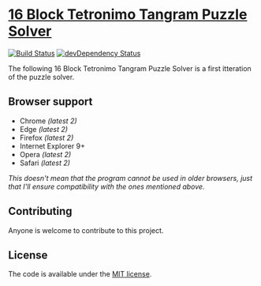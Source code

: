 # [16 Block Tetronimo Tangram Puzzle Solver](https://byig.com/tetronimosolver/)

[![Build Status](https://travis-ci.org/h5bp/html5-boilerplate.svg)](https://travis-ci.org/h5bp/html5-boilerplate)
[![devDependency Status](https://david-dm.org/h5bp/html5-boilerplate/dev-status.svg)](https://david-dm.org/h5bp/html5-boilerplate#info=devDependencies)

The following 16 Block Tetronimo Tangram Puzzle Solver is a first itteration of the puzzle solver.

## Browser support

* Chrome *(latest 2)*
* Edge *(latest 2)*
* Firefox *(latest 2)*
* Internet Explorer 9+
* Opera *(latest 2)*
* Safari *(latest 2)*

*This doesn't mean that the program cannot be used in older browsers,
just that I'll ensure compatibility with the ones mentioned above.*

## Contributing

Anyone is welcome to contribute to this project.

## License

The code is available under the [MIT license](LICENSE.txt).
